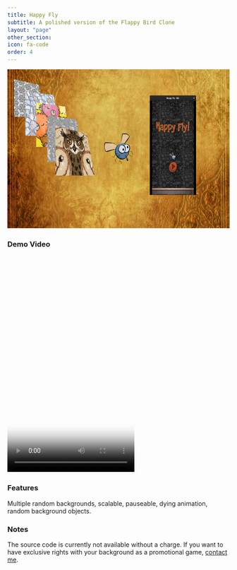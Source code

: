 ```yaml
---
title: Happy Fly
subtitle: A polished version of the Flappy Bird Clone
layout: "page"
other_section:
icon: fa-code
order: 4
---
```

<a href="assets/images/Happy Fly Teaser.jpg"><img src="assets/images/Happy Fly Teaser.jpg" style="width:640px; height:360px" title="Happy Fly Teaser" alt="Happy Fly"></a>


### Demo Video
<video src="assets/vids/Happy Promo.mp4" poster="assets/ss/Happy Promo.jpg" width="288" height="490" controls preload></video>

### Features
Multiple random backgrounds, scalable, pauseable, dying animation, random background objects.

### Notes
The source code is currently not available without a charge. If you want to have exclusive rights with your background as a promotional game, [contact me](/jekyll-theme-prologue/#contact).